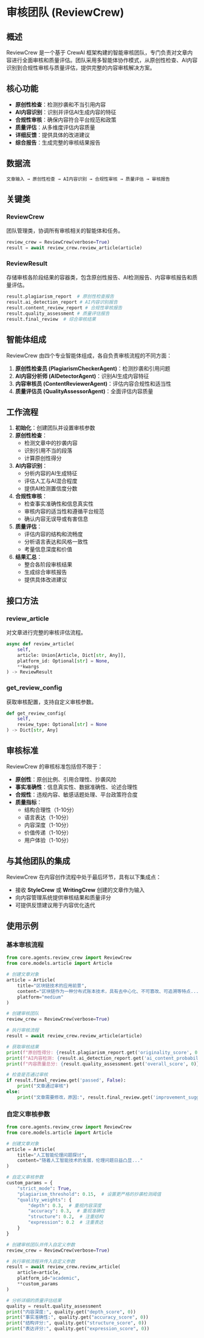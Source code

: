 # 审核团队 (ReviewCrew)

## 概述

ReviewCrew 是一个基于 CrewAI 框架构建的智能审核团队，专门负责对文章内容进行全面审核和质量评估。团队采用多智能体协作模式，从原创性检查、AI内容识别到合规性审核与质量评估，提供完整的内容审核解决方案。

## 核心功能

- **原创性检查**：检测抄袭和不当引用内容
- **AI内容识别**：识别并评估AI生成内容的特征
- **合规性审核**：确保内容符合平台规范和政策
- **质量评估**：从多维度评估内容质量
- **详细反馈**：提供具体的改进建议
- **综合报告**：生成完整的审核结果报告

## 数据流

```
文章输入 → 原创性检查 → AI内容识别 → 合规性审核 → 质量评估 → 审核报告
```

## 关键类

### ReviewCrew

团队管理类，协调所有审核相关的智能体和任务。

```python
review_crew = ReviewCrew(verbose=True)
result = await review_crew.review_article(article)
```

### ReviewResult

存储审核各阶段结果的容器类，包含原创性报告、AI检测报告、内容审核报告和质量评估。

```python
result.plagiarism_report  # 原创性检查报告
result.ai_detection_report # AI内容识别报告
result.content_review_report # 合规性审核报告
result.quality_assessment # 质量评估报告
result.final_review  # 综合审核结果
```

## 智能体组成

ReviewCrew 由四个专业智能体组成，各自负责审核流程的不同方面：

1. **原创性检查员 (PlagiarismCheckerAgent)**：检测抄袭和引用问题
2. **AI内容分析师 (AIDetectorAgent)**：识别AI生成内容特征
3. **内容审核员 (ContentReviewerAgent)**：评估内容合规性和适当性
4. **质量评估员 (QualityAssessorAgent)**：全面评估内容质量

## 工作流程

1. **初始化**：创建团队并设置审核参数
2. **原创性检查**：
   - 检测文章中的抄袭内容
   - 识别引用不当的段落
   - 计算原创性得分
3. **AI内容识别**：
   - 分析内容的AI生成特征
   - 评估人工与AI混合程度
   - 提供AI检测置信度分数
4. **合规性审核**：
   - 检查事实准确性和信息真实性
   - 审核内容的适当性和遵循平台规范
   - 确认内容无误导或有害信息
5. **质量评估**：
   - 评估内容的结构和流畅度
   - 分析语言表达和风格一致性
   - 考量信息深度和价值
6. **结果汇总**：
   - 整合各阶段审核结果
   - 生成综合审核报告
   - 提供具体改进建议

## 接口方法

### review_article

对文章进行完整的审核评估流程。

```python
async def review_article(
    self,
    article: Union[Article, Dict[str, Any]],
    platform_id: Optional[str] = None,
    **kwargs
) -> ReviewResult
```

### get_review_config

获取审核配置，支持自定义审核参数。

```python
def get_review_config(
    self,
    review_type: Optional[str] = None
) -> Dict[str, Any]
```

## 审核标准

ReviewCrew 的审核标准包括但不限于：

- **原创性**：原创比例、引用合理性、抄袭风险
- **事实准确性**：信息真实性、数据准确性、论述合理性
- **合规性**：违规内容、敏感话题处理、平台政策符合度
- **质量指标**：
  - 结构合理性（1-10分）
  - 语言表达（1-10分）
  - 内容深度（1-10分）
  - 价值传递（1-10分）
  - 用户体验（1-10分）

## 与其他团队的集成

ReviewCrew 在内容创作流程中处于最后环节，具有以下集成点：

- 接收 **StyleCrew** 或 **WritingCrew** 创建的文章作为输入
- 向内容管理系统提供审核结果和质量评分
- 可提供反馈建议用于内容优化迭代

## 使用示例

### 基本审核流程

```python
from core.agents.review_crew import ReviewCrew
from core.models.article import Article

# 创建文章对象
article = Article(
    title="区块链技术的应用前景",
    content="区块链作为一种分布式账本技术，具有去中心化、不可篡改、可追溯等特点...",
    platform="medium"
)

# 创建审核团队
review_crew = ReviewCrew(verbose=True)

# 执行审核流程
result = await review_crew.review_article(article)

# 获取审核结果
print(f"原创性得分: {result.plagiarism_report.get('originality_score', 0)}")
print(f"AI内容检测: {result.ai_detection_report.get('ai_content_probability', 0)}%")
print(f"内容质量总分: {result.quality_assessment.get('overall_score', 0)}")

# 检查是否通过审核
if result.final_review.get('passed', False):
    print("文章通过审核")
else:
    print("文章需要修改，原因:", result.final_review.get('improvement_suggestions', []))
```

### 自定义审核参数

```python
from core.agents.review_crew import ReviewCrew
from core.models.article import Article

# 创建文章对象
article = Article(
    title="人工智能伦理问题探讨",
    content="随着人工智能技术的发展，伦理问题日益凸显..."
)

# 自定义审核参数
custom_params = {
    "strict_mode": True,
    "plagiarism_threshold": 0.15,  # 设置更严格的抄袭检测阈值
    "quality_weights": {
        "depth": 0.3,  # 重视内容深度
        "accuracy": 0.3,  # 重视准确性
        "structure": 0.2,  # 注重结构
        "expression": 0.2  # 注重表达
    }
}

# 创建审核团队并传入自定义参数
review_crew = ReviewCrew(verbose=True)

# 执行审核流程并传入自定义参数
result = await review_crew.review_article(
    article=article,
    platform_id="academic",
    **custom_params
)

# 分析详细的质量评估结果
quality = result.quality_assessment
print("内容深度:", quality.get("depth_score", 0))
print("事实准确性:", quality.get("accuracy_score", 0))
print("结构评分:", quality.get("structure_score", 0))
print("表达评分:", quality.get("expression_score", 0))
```

